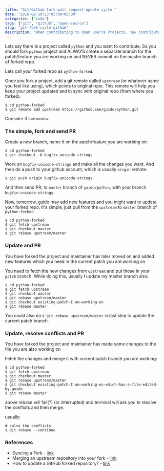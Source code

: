 ```yaml
---
title: "Git/Github fork-pull request-update cycle "
date: "2016-02-19T23:03:00+05:30"
categories: ["code"]
tags: ["git", "github", "open-source"]
slug: "git-fork-cycle-github"
description: "When contributing to Open Source Projects, new contributors often run into problems of having multiple merge commits and issues with keeping the forked repo in sync. This post addresses solutions for some of the problems."
---
```


Lets say there is a project called `python` and you want to contribute. So you should fork `python` project and ALWAYS create a separate branch for the patch/feature you are working on and NEVER commit on the master branch of forked repo.

Lets call your forked repo as `python-forked`.

Once you fork a project, add a git remote called `upstream` (or whatever name you feel like using), which points to original repo. This remote will help you keep your project updated and in sync with original repo (from where you forked).

```
$ cd python-forked
$ git remote add upstream https://github.com/guido/python.git 
```

Consider 3 scenarios.

### The simple, fork and send PR

Create a new branch, name it on the patch/feature you are working on:

```
$ cd python-forked
$ git checkout -b bugfix-unicode-strings
```

Work on `bugfix-unicode-strings` and make all the changes you want. And then do a push to your github account, which is usually `origin` remote:

```
$ git push origin bugfix-unicode-strings
```

And then send PR, to `master` branch of `guido/python`, with your branch `bugfix-unicode-strings`.

Now, tomorrow, guido may add new features and you might want to update your forked repo. It's simple, just pull from the `upstream` to `master` branch of `python-forked`

```
$ cd python-forked
$ git fetch upstream
$ git checkout master
$ git rebase upstream/master
```

### Update and PR

You have forked the project and maintainer has later moved on and added new features which you need in the current patch you are working on

You need to fetch the new changes from `upstream` and put those in your `patch` branch. While doing this, usually I update my master branch also:

```
$ cd python-forked
$ git fetch upstream
$ git checkout master
$ git rebase upstream/master
$ git checkout existing-patch-I-am-working-on
$ git rebase master
```

You could also do `$ git rebase upstream/master` in last step to update the current patch branch. 

### Update, resolve conflicts and PR

You have forked the project and maintainer has made some changes to the file you are also working on

Fetch the changes and merge it with current patch branch you are working:

```
$ cd python-forked
$ git fetch upstream
$ git checkout master
$ git rebase upstream/master
$ git checkout existing-patch-I-am-working-on-which-has-a-file-edited-by-guido
$ git rebase master
```

above rebase will fail(?) (or interrupted) and terminal will ask you to resolve the conflicts and then merge.

usually:

```
# solve the conflicts
$ git rebase --continue
```

### References

- Syncing a Fork - [link](https://help.github.com/articles/syncing-a-fork/)
- Merging an upstream repository into your fork - [link](https://help.github.com/articles/merging-an-upstream-repository-into-your-fork/)
- How to update a GitHub forked repository? - [link](http://stackoverflow.com/questions/7244321/how-to-update-a-github-forked-repository)
